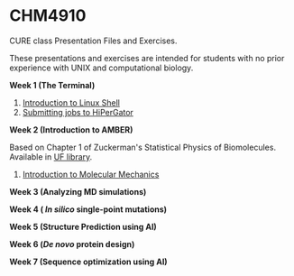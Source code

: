 # CHM4910
CURE class Presentation Files and Exercises.

These presentations and exercises are intended for students with no prior experience with UNIX and computational biology.

**Week 1 (The Terminal)**
1. [Introduction to Linux Shell](https://www.dropbox.com/scl/fi/0zdtd5ywctq3iq2cdc5qg/CURE_1_Terminal.pdf?rlkey=m8itpcy2potr3npb032bzb91v&st=0w5dxz92&dl=0)
2. [Submitting jobs to HiPerGator](https://www.dropbox.com/scl/fi/cwgyv2ol6i5za9m66s0ir/CURE_2_Hipergator.pdf?rlkey=90samig1unczfi2n0ggi737fu&st=mc9ofzij&dl=0)

**Week 2 (Introduction to AMBER)**

Based on Chapter 1 of Zuckerman's Statistical Physics of Biomolecules. Available in [UF library](https://ebookcentral.proquest.com/lib/ufl/detail.action?docID=1446574&pq-origsite=primo).

1. [Introduction to Molecular Mechanics](https://www.dropbox.com/scl/fi/7f7ps10wikcs28jqypl21/CURE_3_IntroMM.pdf?rlkey=wnvf57wlwaxuixj0utdsw5t7v&st=1p1ukdwk&dl=0)

**Week 3 (Analyzing MD simulations)**

**Week 4 ( _In silico_ single-point mutations)**

**Week 5 (Structure Prediction using AI)**

**Week 6 (_De novo_ protein design)**

**Week 7 (Sequence optimization using AI)**
